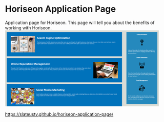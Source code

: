 # Horiseon Application Page
Application page for Horiseon. This page will tell you about the benefits of working with Horiseon.
![](./assets/images/horiseon.png)

https://slateustv.github.io/horiseon-application-page/
